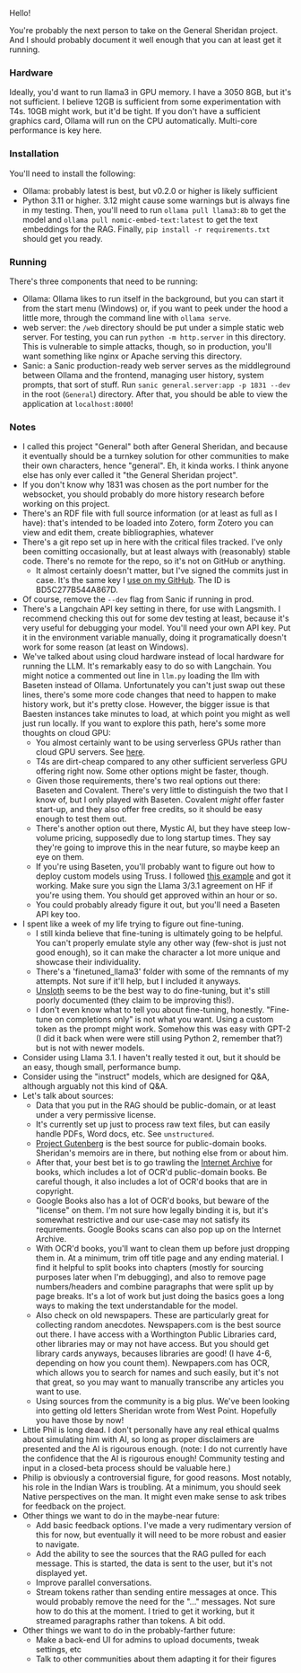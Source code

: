 Hello!

You're probably the next person to take on the General Sheridan project. And I should probably document it well enough that you can at least get it running.

### Hardware

Ideally, you'd want to run llama3 in GPU memory. I have a 3050 8GB, but it's not sufficient. I believe 12GB is sufficient from some experimentation with T4s. 10GB might work, but it'd be tight. If you don't have a sufficient graphics card, Ollama will run on the CPU automatically. Multi-core performance is key here.

### Installation

You'll need to install the following:
 * Ollama: probably latest is best, but v0.2.0 or higher is likely sufficient
 * Python 3.11 or higher. 3.12 might cause some warnings but is always fine in my testing.
Then, you'll need to run `ollama pull llama3:8b` to get the model and `ollama pull nomic-embed-text:latest` to get the text embeddings for the RAG.
Finally, `pip install -r requirements.txt` should get you ready.

### Running

There's three components that need to be running:
 * Ollama: Ollama likes to run itself in the background, but you can start it from the start menu (Windows) or, if you want to peek under the hood a little more, through the command line with `ollama serve`.
 * web server: the `/web` directory should be put under a simple static web server. For testing, you can run `python -m http.server` in this directory. This is vulnerable to simple attacks, though, so in production, you'll want something like nginx or Apache serving this directory.
 * Sanic: a Sanic production-ready web server serves as the middleground between Ollama and the frontend, managing user history, system prompts, that sort of stuff. Run `sanic general.server:app -p 1831 --dev` in the root (`General`) directory.
After that, you should be able to view the application at `localhost:8000`!

### Notes

 * I called this project "General" both after General Sheridan, and because it eventually should be a turnkey solution for other communities to make their own characters, hence "general". Eh, it kinda works. I think anyone else has only ever called it "the General Sheridan project".
 * If you don't know why 1831 was chosen as the port number for the websocket, you should probably do more history research before working on this project.
 * There's an RDF file with full source information (or at least as full as I have): that's intended to be loaded into Zotero, form Zotero you can view and edit them, create bibliographies, whatever
 * There's a git repo set up in here with the critical files tracked. I've only been comitting occasionally, but at least always with (reasonably) stable code. There's no remote for the repo, so it's not on GitHub or anything.
   * It almost certainly doesn't matter, but I've signed the commits just in case. It's the same key I [use on my GitHub](https://github.com/Eiim/MinecraftSoundReconstructor/commit/abe86605b224cac2d267e77e794b7d4f9daa7c80). The ID is BD5C277B544A867D.
 * Of course, remove the `--dev` flag from Sanic if running in prod.
 * There's a Langchain API key setting in there, for use with Langsmith. I recommend checking this out for some dev testing at least, because it's very useful for debugging your model. You'll need your own API key. Put it in the environment variable manually, doing it programatically doesn't work for some reason (at least on Windows).
 * We've talked about using cloud hardware instead of local hardware for running the LLM. It's remarkably easy to do so with Langchain. You might notice a commented out line in `llm.py` loading the llm with Baseten instead of Ollama. Unfortunately you can't just swap out these lines, there's some more code changes that need to happen to make history work, but it's pretty close. However, the bigger issue is that Baesten instances take minutes to load, at which point you might as well just run locally. If you want to explore this path, here's some more thoughts on cloud GPU:
   * You almost certainly want to be using serverless GPUs rather than cloud GPU servers. See [here](https://fullstackdeeplearning.com/cloud-gpus/).
   * T4s are dirt-cheap compared to any other sufficient serverless GPU offering right now. Some other options might be faster, though.
   * Given those requirements, there's two real options out there: Baseten and Covalent. There's very little to distinguish the two that I know of,  but I only played with Baseten. Covalent _might_ offer faster start-up, and they also offer free credits, so it should be easy enough to test them out.
   * There's another option out there, Mystic AI, but they have steep low-volume pricing, supposedly due to long startup times. They say they're going to improve this in the near future, so maybe keep an eye on them.
   * If you're using Baseten, you'll probably want to figure out how to deploy custom models using Truss. I followed [this example](https://github.com/basetenlabs/truss-examples/tree/main/llama/llama-3_1-8b-instruct) and got it working. Make sure you sign the Llama 3/3.1 agreement on HF if you're using them. You should get approved within an hour or so.
   * You could probably already  figure it out, but you'll need a Baseten API key too.
 * I spent like a week of my life trying to figure out fine-tuning. 
   * I still kinda believe that fine-tuning is ultimately going to be helpful. You can't properly emulate style any other way (few-shot is just not good enough), so it can make the character a lot more unique and showcase their individuality.
   * There's a 'finetuned_llama3' folder with some of the remnants of my attempts. Not sure if it'll help, but I included it anyways.
   * [Unsloth](https://github.com/unslothai/unsloth/) seems to be the best way to do fine-tuning, but it's still poorly documented (they claim to be improving this!).
   * I don't even know what to tell you about fine-tuning, honestly. "Fine-tune on completions only" is not what you want. Using a custom token as the prompt might work. Somehow this was easy with GPT-2 (I did it back when were were still using Python 2, remember that?) but is not with newer models.
 * Consider using Llama 3.1. I haven't really tested it out, but it should be an easy, though small, performance bump.
 * Consider using the "instruct" models, which are designed for Q&A, although arguably not this kind of Q&A.
 * Let's talk about sources:
   * Data that you put in the RAG should be public-domain, or at least under a very permissive license.
   * It's currently set up just to process raw text files, but can easily handle PDFs, Word docs, etc. See `unstructured`.
   * [Project Gutenberg](https://www.gutenberg.org/) is the best source for public-domain books. Sheridan's memoirs are in there, but nothing else from or about him.
   * After that, your best bet is to go trawling the [Internet Archive](https://archive.org/search?query=philip+henry+sheridan) for books, which includes a lot of OCR'd public-domain books. Be careful though, it also includes a lot of OCR'd books that are in copyright.
   * Google Books also has a lot of OCR'd books, but beware of the "license" on them. I'm not sure how legally binding it is, but it's somewhat restrictive and our use-case may not satisfy its requrements. Google Books scans can also pop up on the Internet Archive.
   * With OCR'd books, you'll want to clean them up before just dropping them in. At a minimum, trim off title page and any ending material. I find it helpful to split books into chapters (mostly for sourcing purposes later when I'm debugging), and also to remove page numbers/headers and combine paragraphs that were split up by page breaks. It's a lot of work but just doing the basics goes a long ways to making the text understandable for the model.
   * Also check on old newspapers. These are particularly great for collecting random anecdotes. Newspapers.com is the best source out there. I have access with a Worthington Public Libraries card, other libraries may or may not have access. But you should get library cards anyways, becauses libraries are good! (I have 4-6, depending on how you count them). Newpapers.com has OCR, which allows you to search for names and such easily, but it's not that great, so you may want to manually transcribe any articles you want to use.
   * Using sources from the community is a big plus. We've been looking into getting old letters Sheridan wrote from West Point. Hopefully you have those by now!
 * Little Phil is long dead. I don't personally have any real ethical qualms about simulating him with AI, so long as proper disclaimers are presented and the AI is rigourous enough. (note: I do not currently have the confidence that the AI is rigourous enough! Community testing and input in a closed-beta process should be valuable here.)
 * Philip is obviously a controversial figure, for good reasons. Most notably, his role in the Indian Wars is troubling. At a minimum, you should seek Native perspectives on the man. It might even make sense to ask tribes  for feedback on the project.
 * Other things we want to do in the maybe-near future:
   * Add basic feedback options. I've made a very rudimentary version of this for now, but eventually it will need to be more robust and easier to navigate.
   * Add the ability to see the sources that the RAG pulled for each message. This is started, the data is sent to the user, but it's not displayed yet.
   * Improve parallel conversations.
   * Stream tokens rather than sending entire messages at once. This would probably remove the need for the "..." messages. Not sure how to do this at the moment. I tried to get it working, but it streamed paragraphs rather than tokens. A bit odd.
  * Other things we want to do in the probably-farther future:
    * Make a back-end UI for admins to upload documents, tweak settings, etc
	* Talk to other communities about them adapting it for their figures